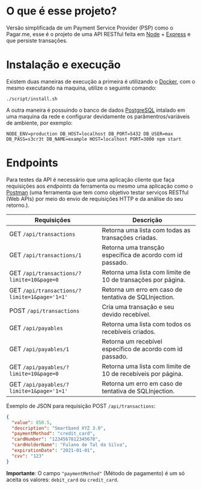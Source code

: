 # O que é esse projeto?

Versão simplificada de um Payment Service Provider (PSP) como o Pagar.me, esse é o projeto de uma API RESTful feita em [Node](https://nodejs.org/en/) + [Express](https://expressjs.com) e que persiste transações.

# Instalação e execução

Existem duas maneiras de execução a primeira é utilizando o [Docker](https://docs.docker.com/docker-for-windows/install/), com o mesmo executando na maquina, utilize o seguinte comando:

```shell
./script/install.sh
```

A outra maneira é possuindo o banco de dados [PostgreSQL](https://www.postgresql.org/download/) intalado em uma maquina da rede e configurar devidamente os parâmentros/variáveis de ambiente, por exemplo:

```shell
NODE_ENV=production DB_HOST=localhost DB_PORT=5432 DB_USER=max DB_PASS=s3cr3t DB_NAME=example HOST=localhost PORT=3000 npm start
```

# Endpoints

Para testes da API é necessário que uma aplicação cliente que faça requisições aos *endpoints* da ferramenta ou mesmo uma aplicação como o [Postman](https://www.getpostman.com/downloads/) (uma ferramenta que tem como objetivo testar serviços RESTful (Web APIs) por meio do envio de requisições HTTP e da análise do seu retorno.). 

| Requisições                                  | Descrição                                                    |
| -------------------------------------------- | ------------------------------------------------------------ |
| GET `/api/transactions`                      | Retorna uma lista com todas as transações criadas.           |
| GET `/api/transactions/1`                    | Retorna uma transção específica de acordo com id passado.    |
| GET `/api/transactions/?limite=10&page=0`    | Retorna uma lista com limite de 10 de transações por página. |
| GET `/api/transactions/?limite=1&page='1=1'` | Retorna um erro em caso de tentativa de SQLInjection.        |
| POST `/api/transactions`                     | Cria uma transação e seu devido recebível.                   |
| GET `/api/payables`                          | Retorna uma lista com todos os recebíveis criados.           |
| GET `/api/payables/1`                        | Retorna um recebível específico de acordo com id passado.    |
| GET `/api/payables/?limite=10&page=0`        | Retorna uma lista com limite de 10 de recebíveis por página. |
| GET `/api/payables/?limite=1&page='1=1'`     | Retorna um erro em caso de tentativa de SQLInjection.        |

Exemplo de JSON para requisição POST `/api/transactions`:

```json
{
  "value": 850.5,
  "description": "Smartband XYZ 3.0",
  "paymentMethod": "credit_card",
  "cardNumber": "1234567812345678",
  "cardHolderName": "Fulano de Tal da Silva",
  "expirationDate": "2021-01-01",
  "cvv": "123"
}
```

**Importante**: O campo `"paymentMethod"` (Método de pagamento) é um só aceita os valores: `debit_card` ou `credit_card`.
